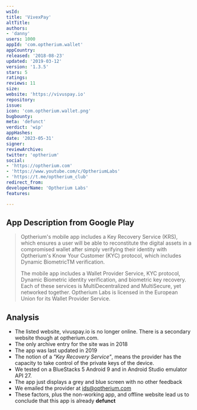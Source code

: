 ```yaml
---
wsId: 
title: 'VivexPay'
altTitle: 
authors:
- 'danny'
users: 1000
appId: 'com.optherium.wallet'
appCountry: 
released: '2018-08-23'
updated: '2019-03-12'
version: '1.3.5'
stars: 5
ratings: 
reviews: 11
size: 
website: 'https://vivuspay.io'
repository: 
issue: 
icon: 'com.optherium.wallet.png'
bugbounty: 
meta: 'defunct'
verdict: 'wip'
appHashes: 
date: '2023-05-31'
signer: 
reviewArchive: 
twitter: 'optherium'
social:
- 'https://optherium.com'
- 'https://www.youtube.com/c/OptheriumLabs'
- 'https://t.me/optherium_club'
redirect_from: 
developerName: 'Optherium Labs'
features: 

---
```


## App Description from Google Play

> Optherium's mobile app includes a Key Recovery Service (KRS), which ensures a user will be able to reconstitute the digital assets in a compromised wallet after simply verifying their identity with Optherium's Know Your Customer (KYC) protocol, which includes Dynamic BiometricTM verification.
>
> The mobile app includes a Wallet Provider Service, KYC protocol, Dynamic Biometric identity verification, and biometric key recovery. Each of these services is MultiDecentralized and MultiSecure, yet networked together. Optherium Labs is licensed in the European Union for its Wallet Provider Service. 

## Analysis 

- The listed website, vivuspay.io is no longer online. There is a secondary website though at optherium.com. 
- The only archive entry for the site was in 2018
- The app was last updated in 2019
- The notion of a *"Key Recovery Service"*, means the provider has the capacity to take control of the private keys of the device. 
- We tested on a BlueStacks 5 Android 9 and in Android Studio emulator API 27.
- The app just displays a grey and blue screen with no other feedback
- We emailed the provider at ids@optherium.com
- These factors, plus the non-working app, and offline website lead us to conclude that this app is already **defunct**

